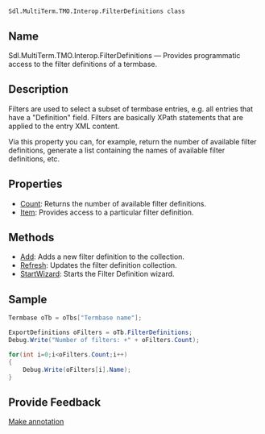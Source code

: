 

# 
    Sdl.MultiTerm.TMO.Interop.FilterDefinitions class



## Name

Sdl.MultiTerm.TMO.Interop.FilterDefinitions —          Provides programmatic access to the filter definitions of a termbase.



## Description



Filters are used to select a subset of termbase entries, e.g. all entries that have a "Definition" field. Filters are basically XPath statements that are applied to the entry XML content.

Via this property you can, for example, return the number of available filter definitions, generate a list containing the names of available filter definitions, etc.



## Properties

* [Count](Sdl.MultiTerm.TMO.Interop.FilterDefinitions.Count.html): Returns the number of available filter definitions.
* [Item](Sdl.MultiTerm.TMO.Interop.FilterDefinitions.Item.html): Provides access to a particular filter definition.




## Methods

* [Add](Sdl.MultiTerm.TMO.Interop.FilterDefinitions.Add.html): Adds a new filter definition to the collection.
* [Refresh](Sdl.MultiTerm.TMO.Interop.FilterDefinitions.Refresh.html): Updates the filter definition collection.
* [StartWizard](Sdl.MultiTerm.TMO.Interop.FilterDefinitions.StartWizard.html): Starts the Filter Definition wizard.




## Sample


```cs
Termbase oTb = oTbs["Termbase name"];

ExportDefinitions oFilters = oTb.FilterDefinitions;
Debug.Write("Number of filters: +" + oFilters.Count);

for(int i=0;i<oFilters.Count;i++)
{
   	Debug.Write(oFilters[i].Name);
}
```



## Provide Feedback

[Make annotation](mailto:sdk-feedback@sdl.com&amp;subject=Reference%20for%20Sdl.MultiTerm.TMO.Interop.FilterDefinitions)

